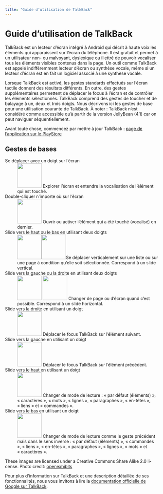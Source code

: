 ```yaml
---
title: "Guide d’utilisation de TalkBack"
---
```


# Guide d’utilisation de <span lang="en">TalkBack</span>

<span lang="en">TalkBack</span> est un lecteur d’écran intégré à Android qui décrit à haute voix les éléments qui apparaissent sur l’écran du téléphone. Il est gratuit et permet à un utilisateur non- ou malvoyant, dyslexique ou illettré de pouvoir vocaliser tous les éléments visibles contenus dans la page. Un outil comme <span lang="en">TalkBack</span> est appelé indifféremment lecteur d’écran ou synthèse vocale, même si un lecteur d’écran est en fait un logiciel associé à une synthèse vocale.

Lorsque <span lang="en">TalkBack</span> est activé, les gestes standards effectués sur l’écran tactile donnent des résultats différents. En outre, des gestes supplémentaires permettent de déplacer le focus à l’écran et de contrôler les éléments sélectionnés. <span lang="en">TalkBack</span> comprend des gestes de toucher et de balayage à un, deux et trois doigts. Nous décrivons ici les gestes de base pour une utilisation courante de <span lang="en">TalkBack</span>. À noter&nbsp;: <span lang="en">TalkBack</span> n’est considéré comme accessible qu’à partir de la version <span lang="en">JellyBean</span> (4.1) car on peut naviguer séquentiellement.

Avant toute chose, commencez par mettre à jour <span lang="en">TalkBack</span>&nbsp;: [page de l’application sur le <span lang="en">PlayStore</span>](https://play.google.com/store/apps/details?id=com.google.android.marvin.talkback)

## Gestes de bases
<dl>
    <dt>Se déplacer avec un doigt sur l’écran</dt>
    <dd>
      <img src="./images/gesture1.png" alt="" width="80">
      Explorer l’écran et entendre la vocalisation de l’élément qui est touché.
    </dd>
    <dt>Double-cliquer n’importe où sur l’écran</dt>
    <dd>
      <img src="./images/gesture2.png" alt="" width="80">
      Ouvrir ou activer l’élément qui a été touché (vocalisé) en dernier.
    </dd>  
    <dt><span lang="en">Slide</span> vers le haut ou le bas en utilisant deux doigts</dt>
    <dd>
      <img src="./images/gesture3_1.png" alt="" width="80"><img src="./images/gesture3_2.png" alt="" width="80">Se déplacer verticalement sur une liste ou sur une page à condition qu’elle soit sélectionnée. Correspond à un <span lang="en">slide</span> vertical.
    </dd>
    <dt><span lang="en">Slide</span> vers la gauche ou la droite en utilisant deux doigts</dt>
    <dd>
      <img src="./images/gesture4_1.png" alt="" width="80">
      <img src="./images/gesture4_2.png" alt="" width="80">
      Changer de page ou d’écran quand c’est possible. Correspond à un <span lang="en">slide</span> horizontal.
    </dd>
    <dt><span lang="en">Slide</span> vers la droite en utilisant un doigt</dt>
    <dd>
      <img src="./images/gesture5.png" alt="" width="80">
      Déplacer le focus <span lang="en">TalkBack</span> sur l’élément suivant.
    </dd>
    <dt><span lang="en">Slide</span> vers la gauche en utilisant un doigt</dt>
    <dd>
      <img src="./images/gesture6.png" alt="" width="80">
      Déplacer le focus <span lang="en">TalkBack</span> sur l’élément précédent.
    </dd>
    <dt><span lang="en">Slide</span> vers le haut en utilisant un doigt</dt>
    <dd>
      <img src="./images/gesture7.png" alt="" width="80">
      Changer de mode de lecture&nbsp;: « par défaut (éléments) », « caractères », « mots », « lignes », « paragraphes », « en-têtes », « liens » et « commandes ».
    </dd>  
    <dt><span lang="en">Slide</span> vers le bas en utilisant un doigt</dt>
    <dd>
      <img src="./images/gesture8.png" alt="" width="80">
      Changer de mode de lecture comme le geste précédent mais dans le sens inverse&nbsp;: « par défaut (éléments) », « commandes », « liens », « en-têtes », « paragraphes », « lignes », « mots » et « caractères ».
    </dd>
</dl>

<span class="licence" lang="en">These images are licensed under a Creative Commons Share Alike 2.0 license. Photo credit: <a href="http://www.flickr.com/people/27512715@N02/" hreflang="en">openexhibits</a></span>

Pour plus d’information sur <span lang="en">TalkBack</span> et une description détaillée de ses fonctionnalités, nous vous invitons à lire la [documentation officielle de Google sur <span lang="en">TalkBack</span>](https://support.google.com/accessibility/android/answer/6283677?hl=fr&ref_topic=3529932).  

